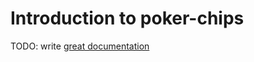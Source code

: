 # Introduction to poker-chips

TODO: write [great documentation](http://jacobian.org/writing/great-documentation/what-to-write/)
